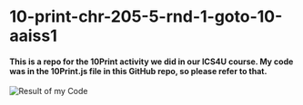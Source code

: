 # 10-print-chr-205-5-rnd-1-goto-10-aaiss1
#### This is a repo for the 10Print activity we did in our ICS4U course. My code was in the 10Print.js file in this GitHub repo, so please refer to that.
![Result of my Code](https://imgur.com/gnTq7zL.png)
